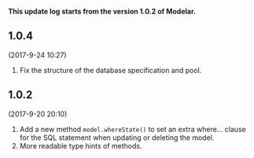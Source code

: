 **This update log starts from the version 1.0.2 of Modelar.**

## 1.0.4

(2017-9-24 10:27)

1. Fix the structure of the database specification and pool.

## 1.0.2 

(2017-9-20 20:10)

1. Add a new method `model.whereState()` to set an extra where... clause for 
    the SQL statement when updating or deleting the model.
2. More readable type hints of methods.